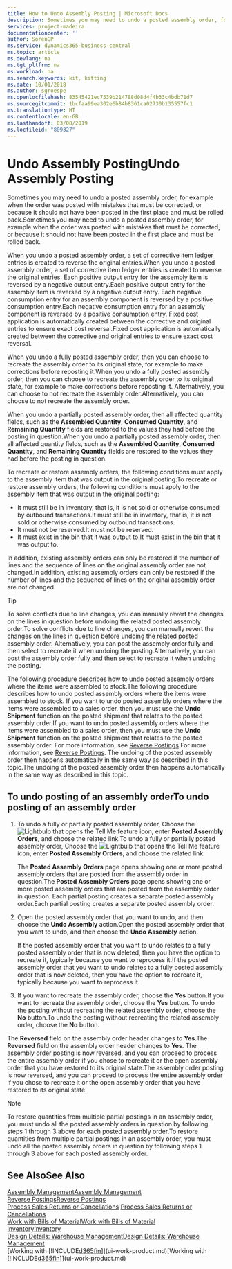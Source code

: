 ```yaml
---
title: How to Undo Assembly Posting | Microsoft Docs
description: Sometimes you may need to undo a posted assembly order, for example when the order was posted with mistakes that must be corrected, or because it should not have been posted in the first place and must be rolled back.
services: project-madeira
documentationcenter: ''
author: SorenGP
ms.service: dynamics365-business-central
ms.topic: article
ms.devlang: na
ms.tgt_pltfrm: na
ms.workload: na
ms.search.keywords: kit, kitting
ms.date: 10/01/2018
ms.author: sgroespe
ms.openlocfilehash: 83545421ec7539b214788d08d4f4b33c4bdb71d7
ms.sourcegitcommit: 1bcfaa99ea302e6b84b8361ca02730b135557fc1
ms.translationtype: HT
ms.contentlocale: en-GB
ms.lasthandoff: 03/08/2019
ms.locfileid: "809327"
---
```

# <a name="undo-assembly-posting"></a><span data-ttu-id="c30b4-103">Undo Assembly Posting</span><span class="sxs-lookup"><span data-stu-id="c30b4-103">Undo Assembly Posting</span></span>
<span data-ttu-id="c30b4-104">Sometimes you may need to undo a posted assembly order, for example when the order was posted with mistakes that must be corrected, or because it should not have been posted in the first place and must be rolled back.</span><span class="sxs-lookup"><span data-stu-id="c30b4-104">Sometimes you may need to undo a posted assembly order, for example when the order was posted with mistakes that must be corrected, or because it should not have been posted in the first place and must be rolled back.</span></span>

<span data-ttu-id="c30b4-105">When you undo a posted assembly order, a set of corrective item ledger entries is created to reverse the original entries.</span><span class="sxs-lookup"><span data-stu-id="c30b4-105">When you undo a posted assembly order, a set of corrective item ledger entries is created to reverse the original entries.</span></span> <span data-ttu-id="c30b4-106">Each positive output entry for the assembly item is reversed by a negative output entry.</span><span class="sxs-lookup"><span data-stu-id="c30b4-106">Each positive output entry for the assembly item is reversed by a negative output entry.</span></span> <span data-ttu-id="c30b4-107">Each negative consumption entry for an assembly component is reversed by a positive consumption entry.</span><span class="sxs-lookup"><span data-stu-id="c30b4-107">Each negative consumption entry for an assembly component is reversed by a positive consumption entry.</span></span> <span data-ttu-id="c30b4-108">Fixed cost application is automatically created between the corrective and original entries to ensure exact cost reversal.</span><span class="sxs-lookup"><span data-stu-id="c30b4-108">Fixed cost application is automatically created between the corrective and original entries to ensure exact cost reversal.</span></span>  

<span data-ttu-id="c30b4-109">When you undo a fully posted assembly order, then you can choose to recreate the assembly order to its original state, for example to make corrections before reposting it.</span><span class="sxs-lookup"><span data-stu-id="c30b4-109">When you undo a fully posted assembly order, then you can choose to recreate the assembly order to its original state, for example to make corrections before reposting it.</span></span> <span data-ttu-id="c30b4-110">Alternatively, you can choose to not recreate the assembly order.</span><span class="sxs-lookup"><span data-stu-id="c30b4-110">Alternatively, you can choose to not recreate the assembly order.</span></span>  

<span data-ttu-id="c30b4-111">When you undo a partially posted assembly order, then all affected quantity fields, such as the **Assembled Quantity**, **Consumed Quantity**, and **Remaining Quantity** fields are restored to the values they had before the posting in question.</span><span class="sxs-lookup"><span data-stu-id="c30b4-111">When you undo a partially posted assembly order, then all affected quantity fields, such as the **Assembled Quantity**, **Consumed Quantity**, and **Remaining Quantity** fields are restored to the values they had before the posting in question.</span></span>  

<span data-ttu-id="c30b4-112">To recreate or restore assembly orders, the following conditions must apply to the assembly item that was output in the original posting:</span><span class="sxs-lookup"><span data-stu-id="c30b4-112">To recreate or restore assembly orders, the following conditions must apply to the assembly item that was output in the original posting:</span></span>  

-   <span data-ttu-id="c30b4-113">It must still be in inventory, that is, it is not sold or otherwise consumed by outbound transactions.</span><span class="sxs-lookup"><span data-stu-id="c30b4-113">It must still be in inventory, that is, it is not sold or otherwise consumed by outbound transactions.</span></span>  
-   <span data-ttu-id="c30b4-114">It must not be reserved.</span><span class="sxs-lookup"><span data-stu-id="c30b4-114">It must not be reserved.</span></span>  
-   <span data-ttu-id="c30b4-115">It must exist in the bin that it was output to.</span><span class="sxs-lookup"><span data-stu-id="c30b4-115">It must exist in the bin that it was output to.</span></span>  

<span data-ttu-id="c30b4-116">In addition, existing assembly orders can only be restored if the number of lines and the sequence of lines on the original assembly order are not changed.</span><span class="sxs-lookup"><span data-stu-id="c30b4-116">In addition, existing assembly orders can only be restored if the number of lines and the sequence of lines on the original assembly order are not changed.</span></span>  

> [!TIP]  
>  <span data-ttu-id="c30b4-117">To solve conflicts due to line changes, you can manually revert the changes on the lines in question before undoing the related posted assembly order.</span><span class="sxs-lookup"><span data-stu-id="c30b4-117">To solve conflicts due to line changes, you can manually revert the changes on the lines in question before undoing the related posted assembly order.</span></span> <span data-ttu-id="c30b4-118">Alternatively, you can post the assembly order fully and then select to recreate it when undoing the posting.</span><span class="sxs-lookup"><span data-stu-id="c30b4-118">Alternatively, you can post the assembly order fully and then select to recreate it when undoing the posting.</span></span>  

<span data-ttu-id="c30b4-119">The following procedure describes how to undo posted assembly orders where the items were assembled to stock.</span><span class="sxs-lookup"><span data-stu-id="c30b4-119">The following procedure describes how to undo posted assembly orders where the items were assembled to stock.</span></span> <span data-ttu-id="c30b4-120">If you want to undo posted assembly orders where the items were assembled to a sales order, then you must use the **Undo Shipment** function on the posted shipment that relates to the posted assembly order.</span><span class="sxs-lookup"><span data-stu-id="c30b4-120">If you want to undo posted assembly orders where the items were assembled to a sales order, then you must use the **Undo Shipment** function on the posted shipment that relates to the posted assembly order.</span></span> <span data-ttu-id="c30b4-121">For more information, see [Reverse Postings](finance-how-reverse-journal-posting.md).</span><span class="sxs-lookup"><span data-stu-id="c30b4-121">For more information, see [Reverse Postings](finance-how-reverse-journal-posting.md).</span></span> <span data-ttu-id="c30b4-122">The undoing of the posted assembly order then happens automatically in the same way as described in this topic.</span><span class="sxs-lookup"><span data-stu-id="c30b4-122">The undoing of the posted assembly order then happens automatically in the same way as described in this topic.</span></span>  

## <a name="to-undo-posting-of-an-assembly-order"></a><span data-ttu-id="c30b4-123">To undo posting of an assembly order</span><span class="sxs-lookup"><span data-stu-id="c30b4-123">To undo posting of an assembly order</span></span>  
1.  <span data-ttu-id="c30b4-124">To undo a fully or partially posted assembly order, Choose the ![Lightbulb that opens the Tell Me feature](media/ui-search/search_small.png "Tell me what you want to do") icon, enter **Posted Assembly Orders**, and choose the related link.</span><span class="sxs-lookup"><span data-stu-id="c30b4-124">To undo a fully or partially posted assembly order, Choose the ![Lightbulb that opens the Tell Me feature](media/ui-search/search_small.png "Tell me what you want to do") icon, enter **Posted Assembly Orders**, and choose the related link.</span></span>  

    <span data-ttu-id="c30b4-125">The **Posted Assembly Orders** page opens showing one or more posted assembly orders that are posted from the assembly order in question.</span><span class="sxs-lookup"><span data-stu-id="c30b4-125">The **Posted Assembly Orders** page opens showing one or more posted assembly orders that are posted from the assembly order in question.</span></span> <span data-ttu-id="c30b4-126">Each partial posting creates a separate posted assembly order.</span><span class="sxs-lookup"><span data-stu-id="c30b4-126">Each partial posting creates a separate posted assembly order.</span></span>  
2.  <span data-ttu-id="c30b4-127">Open the posted assembly order that you want to undo, and then choose the **Undo Assembly** action.</span><span class="sxs-lookup"><span data-stu-id="c30b4-127">Open the posted assembly order that you want to undo, and then choose the **Undo Assembly** action.</span></span>  

    <span data-ttu-id="c30b4-128">If the posted assembly order that you want to undo relates to a fully posted assembly order that is now deleted, then you have the option to recreate it, typically because you want to reprocess it.</span><span class="sxs-lookup"><span data-stu-id="c30b4-128">If the posted assembly order that you want to undo relates to a fully posted assembly order that is now deleted, then you have the option to recreate it, typically because you want to reprocess it.</span></span>  
3.  <span data-ttu-id="c30b4-129">If you want to recreate the assembly order, choose the **Yes** button.</span><span class="sxs-lookup"><span data-stu-id="c30b4-129">If you want to recreate the assembly order, choose the **Yes** button.</span></span> <span data-ttu-id="c30b4-130">To undo the posting without recreating the related assembly order, choose the **No** button.</span><span class="sxs-lookup"><span data-stu-id="c30b4-130">To undo the posting without recreating the related assembly order, choose the **No** button.</span></span>  

<span data-ttu-id="c30b4-131">The **Reversed** field on the assembly order header changes to **Yes**.</span><span class="sxs-lookup"><span data-stu-id="c30b4-131">The **Reversed** field on the assembly order header changes to **Yes**.</span></span> <span data-ttu-id="c30b4-132">The assembly order posting is now reversed, and you can proceed to process the entire assembly order if you chose to recreate it or the open assembly order that you have restored to its original state.</span><span class="sxs-lookup"><span data-stu-id="c30b4-132">The assembly order posting is now reversed, and you can proceed to process the entire assembly order if you chose to recreate it or the open assembly order that you have restored to its original state.</span></span>  

> [!NOTE]  
>  <span data-ttu-id="c30b4-133">To restore quantities from multiple partial postings in an assembly order, you must undo all the posted assembly orders in question by following steps 1 through 3 above for each posted assembly order.</span><span class="sxs-lookup"><span data-stu-id="c30b4-133">To restore quantities from multiple partial postings in an assembly order, you must undo all the posted assembly orders in question by following steps 1 through 3 above for each posted assembly order.</span></span>  

## <a name="see-also"></a><span data-ttu-id="c30b4-134">See Also</span><span class="sxs-lookup"><span data-stu-id="c30b4-134">See Also</span></span>  
[<span data-ttu-id="c30b4-135">Assembly Management</span><span class="sxs-lookup"><span data-stu-id="c30b4-135">Assembly Management</span></span>](assembly-assemble-items.md)  
[<span data-ttu-id="c30b4-136">Reverse Postings</span><span class="sxs-lookup"><span data-stu-id="c30b4-136">Reverse Postings</span></span>](finance-how-reverse-journal-posting.md)  
<span data-ttu-id="c30b4-137">[Process Sales Returns or Cancellations](sales-how-process-sales-returns-cancellations.md)  </span><span class="sxs-lookup"><span data-stu-id="c30b4-137">[Process Sales Returns or Cancellations](sales-how-process-sales-returns-cancellations.md)  </span></span>  
[<span data-ttu-id="c30b4-138">Work with Bills of Material</span><span class="sxs-lookup"><span data-stu-id="c30b4-138">Work with Bills of Material</span></span>](inventory-how-work-BOMs.md)  
[<span data-ttu-id="c30b4-139">Inventory</span><span class="sxs-lookup"><span data-stu-id="c30b4-139">Inventory</span></span>](inventory-manage-inventory.md)  
[<span data-ttu-id="c30b4-140">Design Details: Warehouse Management</span><span class="sxs-lookup"><span data-stu-id="c30b4-140">Design Details: Warehouse Management</span></span>](design-details-warehouse-management.md)  
<span data-ttu-id="c30b4-141">[Working with [!INCLUDE[d365fin](includes/d365fin_md.md)]](ui-work-product.md)</span><span class="sxs-lookup"><span data-stu-id="c30b4-141">[Working with [!INCLUDE[d365fin](includes/d365fin_md.md)]](ui-work-product.md)</span></span>

